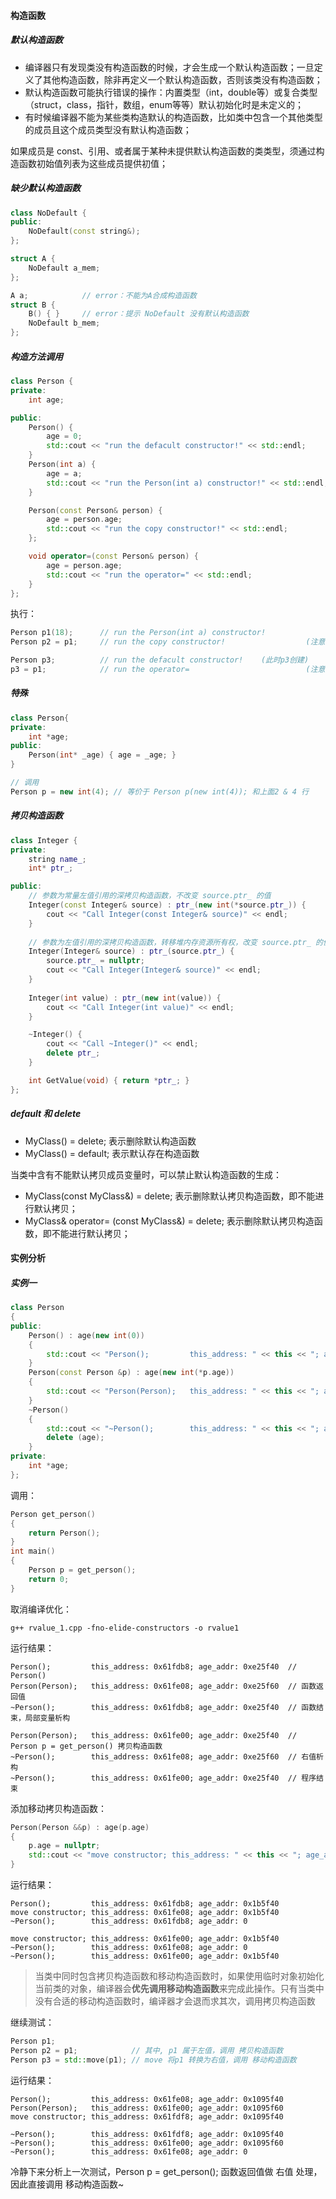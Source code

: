#### 构造函数

##### 默认构造函数

*   编译器只有发现类没有构造函数的时候，才会生成一个默认构造函数；一旦定义了其他构造函数，除非再定义一个默认构造函数，否则该类没有构造函数；
*   默认构造函数可能执行错误的操作：内置类型（int，double等）或复合类型（struct，class，指针，数组，enum等等）默认初始化时是未定义的；
*   有时候编译器不能为某些类构造默认的构造函数，比如类中包含一个其他类型的成员且这个成员类型没有默认构造函数；

如果成员是 const、引用、或者属于某种未提供默认构造函数的类类型，须通过构造函数初始值列表为这些成员提供初值；

##### 缺少默认构造函数

```cpp
class NoDefault {
public:
    NoDefault(const string&);
};

struct A {
    NoDefault a_mem;
};

A a;            // error：不能为A合成构造函数
struct B {
    B() { }     // error：提示 NoDefault 没有默认构造函数
    NoDefault b_mem;
};
```

##### 构造方法调用

```cpp
class Person {
private:
    int age;

public:
    Person() { 
        age = 0; 
        std::cout << "run the defacult constructor!" << std::endl;
    }
    Person(int a) {
        age = a;
        std::cout << "run the Person(int a) constructor!" << std::endl;
    }

    Person(const Person& person) {
        age = person.age;
        std::cout << "run the copy constructor!" << std::endl;
    };

    void operator=(const Person& person) {
        age = person.age;
        std::cout << "run the operator=" << std::endl;
    }
};
```

执行：

```c++
Person p1(18);		// run the Person(int a) constructor!
Person p2 = p1;	    // run the copy constructor!                  (注意 & 注意 & 注意)

Person p3;			// run the defacult constructor!	(此时p3创建)
p3 = p1;            // run the operator= 						  (注意 & 注意 & 注意)   与第2
```

##### 特殊

```cpp
class Person{
private:
	int *age;
public:
	Person(int* _age) { age = _age; }
}

// 调用
Person p = new int(4); // 等价于 Person p(new int(4)); 和上面2 & 4 行
```

##### 拷贝构造函数

```c++
class Integer {
private:
    string name_;
    int* ptr_;

public:
    // 参数为常量左值引用的深拷贝构造函数，不改变 source.ptr_ 的值
    Integer(const Integer& source) : ptr_(new int(*source.ptr_)) {
        cout << "Call Integer(const Integer& source)" << endl;
    }
    
    // 参数为左值引用的深拷贝构造函数，转移堆内存资源所有权，改变 source.ptr_ 的值
    Integer(Integer& source) : ptr_(source.ptr_) {
        source.ptr_ = nullptr;
        cout << "Call Integer(Integer& source)" << endl;
    }
    
    Integer(int value) : ptr_(new int(value)) {
        cout << "Call Integer(int value)" << endl;
    }

    ~Integer() {
        cout << "Call ~Integer()" << endl;
        delete ptr_;
    }

    int GetValue(void) { return *ptr_; }
};
```

##### default 和  delete

*   MyClass() = delete;  表示删除默认构造函数
*   MyClass() = default; 表示默认存在构造函数

当类中含有不能默认拷贝成员变量时，可以禁止默认构造函数的生成：

*   MyClass(const MyClass&) = delete; 								表示删除默认拷贝构造函数，即不能进行默认拷贝；
*   MyClass& operator= (const MyClass&) = delete;           表示删除默认拷贝构造函数，即不能进行默认拷贝；

#### 实例分析

##### 实例一

```c++
class Person
{
public:
    Person() : age(new int(0))
    {
        std::cout << "Person();         this_address: " << this << "; age_addr: " << age << std::endl;
    }
    Person(const Person &p) : age(new int(*p.age))
    {
        std::cout << "Person(Person);   this_address: " << this << "; age_addr: " << age << std::endl;
    }
    ~Person()
    {
        std::cout << "~Person();        this_address: " << this << "; age_addr: " << age << std::endl;
        delete (age);
    }
private:
    int *age;
};
```

调用：

```c++
Person get_person()
{
    return Person();
}
int main()
{
    Person p = get_person();
    return 0;
}
```

取消编译优化：

```shell
g++ rvalue_1.cpp -fno-elide-constructors -o rvalue1
```

运行结果：

```shell
Person();         this_address: 0x61fdb8; age_addr: 0xe25f40  // Person()
Person(Person);   this_address: 0x61fe08; age_addr: 0xe25f60  // 函数返回值
~Person();        this_address: 0x61fdb8; age_addr: 0xe25f40  // 函数结束，局部变量析构

Person(Person);   this_address: 0x61fe00; age_addr: 0xe25f40  // Person p = get_person() 拷贝构造函数
~Person();        this_address: 0x61fe08; age_addr: 0xe25f60  // 右值析构
~Person();        this_address: 0x61fe00; age_addr: 0xe25f40  // 程序结束
```

添加移动拷贝构造函数：

```c++
Person(Person &&p) : age(p.age)
{
    p.age = nullptr;
    std::cout << "move constructor; this_address: " << this << "; age_addr: " << age << std::endl;
}
```

运行结果：

    Person();         this_address: 0x61fdb8; age_addr: 0x1b5f40
    move constructor; this_address: 0x61fe08; age_addr: 0x1b5f40
    ~Person();        this_address: 0x61fdb8; age_addr: 0

    move constructor; this_address: 0x61fe00; age_addr: 0x1b5f40
    ~Person();        this_address: 0x61fe08; age_addr: 0
    ~Person();        this_address: 0x61fe00; age_addr: 0x1b5f40

> 当类中同时包含拷贝构造函数和移动构造函数时，如果使用临时对象初始化当前类的对象，编译器会**优先调用移动构造函数**来完成此操作。只有当类中没有合适的移动构造函数时，编译器才会退而求其次，调用拷贝构造函数

继续测试：

```c++
Person p1;
Person p2 = p1;			   // 其中, p1 属于左值，调用 拷贝构造函数
Person p3 = std::move(p1); // move 将p1 转换为右值，调用 移动构造函数
```

运行结果：

```shell
Person();         this_address: 0x61fe08; age_addr: 0x1095f40
Person(Person);   this_address: 0x61fe00; age_addr: 0x1095f60
move constructor; this_address: 0x61fdf8; age_addr: 0x1095f40

~Person();        this_address: 0x61fdf8; age_addr: 0x1095f40
~Person();        this_address: 0x61fe00; age_addr: 0x1095f60
~Person();        this_address: 0x61fe08; age_addr: 0
```

冷静下来分析上一次测试，Person p = get\_person(); 函数返回值做 右值 处理，因此直接调用 移动构造函数\~
